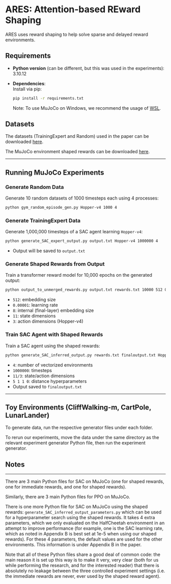 
# ARES: Attention-based REward Shaping

ARES uses reward shaping to help solve sparse and delayed reward environments.

## Requirements

- **Python version** (can be different, but this was used in the experiments): 3.10.12  
- **Dependencies**:  
  Install via pip:
  ```bash
  pip install -r requirements.txt
  ```

  Note: To use MuJoCo on Windows, we recommend the usage of [WSL](https://learn.microsoft.com/en-us/windows/wsl/install). 

## Datasets

The datasets (TrainingExpert and Random) used in the paper can be downloaded [here](https://drive.google.com/file/d/13ue2aqBMZLj_6IxhZYW4Azz8id5dNN-G/view?usp=sharing).

The MuJoCo environment shaped rewards can be downloaded [here](https://drive.google.com/file/d/1mtUXWjigaX4I1etbTfqnTfF7jglbVE7o/view?usp=sharing).

---

## Running MuJoCo Experiments

### Generate Random Data

Generate 10 random datasets of 1000 timesteps each using 4 processes:

```bash
python gym_random_episode_gen.py Hopper-v4 1000 4
```

### Generate TrainingExpert Data

Generate 1,000,000 timesteps of a SAC agent learning `Hopper-v4`:

```bash
python generate_SAC_expert_output.py output.txt Hopper-v4 1000000 4
```

- Output will be saved to `output.txt`

### Generate Shaped Rewards from Output

Train a transformer reward model for 10,000 epochs on the generated output:

```bash
python output_to_unmerged_rewards.py output.txt rewards.txt 10000 512 0.00001 8 11 3
```

- `512`: embedding size  
- `0.00001`: learning rate  
- `8`: internal (final-layer) embedding size  
- `11`: state dimensions  
- `3`: action dimensions (Hopper-v4)

### Train SAC Agent with Shaped Rewards

Train a SAC agent using the shaped rewards:

```bash
python generate_SAC_inferred_output.py rewards.txt finaloutput.txt Hopper-v4 4 1000000 11 3 5 1 1 0
```

- `4`: number of vectorized environments  
- `1000000`: timesteps  
- `11/3`: state/action dimensions  
- `5 1 1 0`: distance hyperparameters  
- Output saved to `finaloutput.txt`

---

## Toy Environments (CliffWalking-m, CartPole, LunarLander)

To generate data, run the respective generator files under each folder.

To rerun our experiments, move the data under the same directory as the relevant experiment generator Python file, then run the experiment generator.

## Notes

---

There are 3 main Python files for SAC on MuJoCo (one for shaped rewards, one for immediate rewards, and one for shaped rewards).

Similarly, there are 3 main Python files for PPO on MuJoCo.

There is one more Python file for SAC on MuJoCo using the shaped rewards: `generate_SAC_inferred_output_parameters.py` which can be used for a hyperparameter search using the shaped rewards. It takes 4 extra parameters, which we only evaluated on the HalfCheetah environment in an attempt to improve performance (for example, one is the SAC learning rate, which as noted in Appendix B is best set at 1e-5 when using our shaped rewards). For these 4 parameters, the default values are used for the other environments. This information is under Appendix B in the paper.

Note that all of these Python files share a good deal of common code: the main reason it is set up this way is to make it very, very clear (both for us while performing the research, and for the interested reader) that there is absolutely no leakage between the three controlled experiment settings (i.e. the immediate rewards are never, ever used by the shaped reward agent). 
